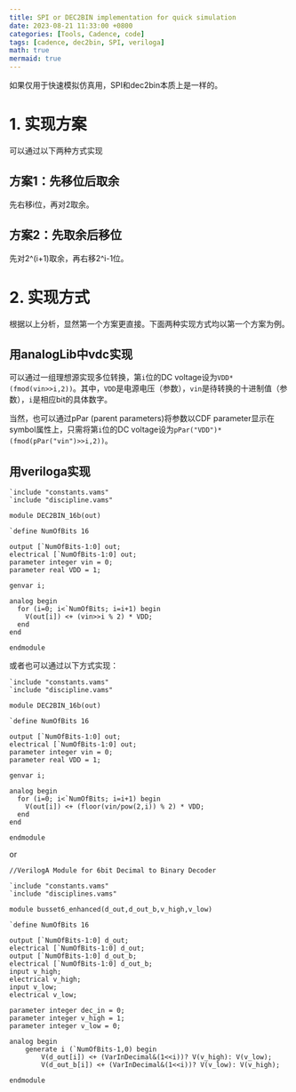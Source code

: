 ```yaml
---
title: SPI or DEC2BIN implementation for quick simulation
date: 2023-08-21 11:33:00 +0800
categories: [Tools, Cadence, code]
tags: [cadence, dec2bin, SPI, veriloga]
math: true
mermaid: true
---
```


如果仅用于快速模拟仿真用，SPI和dec2bin本质上是一样的。

# 1. 实现方案
可以通过以下两种方式实现

## 方案1：先移位后取余
先右移i位，再对2取余。

## 方案2：先取余后移位
先对2^(i+1)取余，再右移2^i-1位。

# 2. 实现方式
根据以上分析，显然第一个方案更直接。下面两种实现方式均以第一个方案为例。

## 用analogLib中vdc实现
可以通过一组理想源实现多位转换，第`i`位的DC voltage设为`VDD*(fmod(vin>>i,2))`。其中，`VDD`是电源电压（参数），`vin`是待转换的十进制值（参数），`i`是相应bit的具体数字。

当然，也可以通过pPar (parent parameters)将参数以CDF parameter显示在symbol属性上，只需将第`i`位的DC voltage设为`pPar("VDD")*(fmod(pPar("vin")>>i,2))`。

## 用veriloga实现

```
`include "constants.vams"
`include "discipline.vams"

module DEC2BIN_16b(out)

`define NumOfBits 16

output [`NumOfBits-1:0] out;
electrical [`NumOfBits-1:0] out;
parameter integer vin = 0;
parameter real VDD = 1;

genvar i;

analog begin
  for (i=0; i<`NumOfBits; i=i+1) begin
    V(out[i]) <+ (vin>>i % 2) * VDD;
  end
end

endmodule
```

或者也可以通过以下方式实现：

```
`include "constants.vams"
`include "discipline.vams"

module DEC2BIN_16b(out)

`define NumOfBits 16

output [`NumOfBits-1:0] out;
electrical [`NumOfBits-1:0] out;
parameter integer vin = 0;
parameter real VDD = 1;

genvar i;

analog begin
  for (i=0; i<`NumOfBits; i=i+1) begin
    V(out[i]) <+ (floor(vin/pow(2,i)) % 2) * VDD;
  end
end

endmodule
```


or

```
//VerilogA Module for 6bit Decimal to Binary Decoder

`include "constants.vams"
`include "disciplines.vams"

module busset6_enhanced(d_out,d_out_b,v_high,v_low)

`define NumOfBits 16

output [`NumOfBits-1:0] d_out;
electrical [`NumOfBits-1:0] d_out;
output [`NumOfBits-1:0] d_out_b;
electrical [`NumOfBits-1:0] d_out_b;
input v_high;
electrical v_high;
input v_low;
electrical v_low;

parameter integer dec_in = 0;
parameter integer v_high = 1;
parameter integer v_low = 0;

analog begin
	generate i (`NumOfBits-1,0) begin
		V(d_out[i]) <+ (VarInDecimal&(1<<i))? V(v_high): V(v_low);
		V(d_out_b[i]) <+ (VarInDecimal&(1<<i))? V(v_low): V(v_high);

endmodule
```
